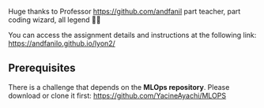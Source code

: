 Huge thanks to Professor https://github.com/andfanil part teacher, part coding wizard, all legend 🧙‍♂️ 
 
You can access the assignment details and instructions at the following link: https://andfanilo.github.io/lyon2/

## Prerequisites

There is a challenge that depends on the **MLOps repository**. Please download or clone it first: https://github.com/YacineAyachi/MLOPS
